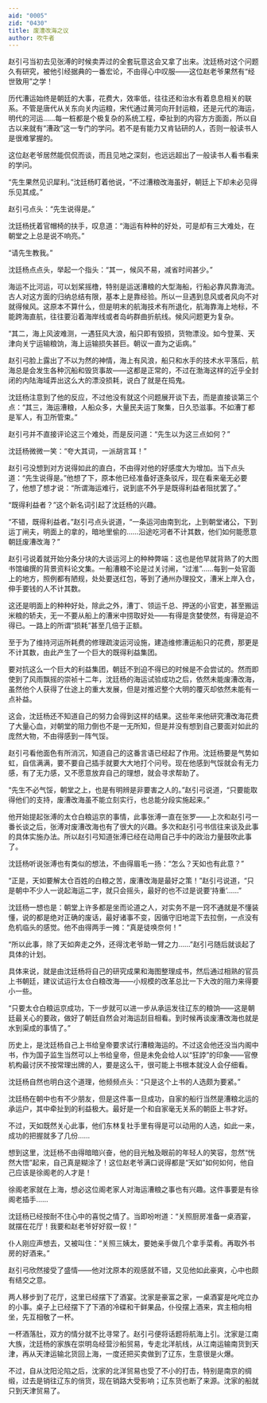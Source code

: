 ```yaml
---
aid: "0005"
zid: "0430"
title: 废漕改海之议
author: 吹牛者
---
```


赵引弓当初去见张溥的时候卖弄过的全套玩意这会又拿了出来。沈廷杨对这个问题久有研究，被他引经据典的一番宏论，不由得心中叹服——这位赵老爷果然有“经世致用”之学！

历代漕运始终是朝廷的大事，花费大，效率低，往往还和治水有着息息相关的联系。不管是唐代从关东向关内运粮，宋代通过黄河向开封运粮，还是元代的海运，明代的河运……每一桩都是个极复杂的系统工程，牵扯到的内容方方面面，所以自古以来就有“漕政”这一专门的学问。若不是有能力又肯钻研的人，否则一般读书人是很难掌握的。

这位赵老爷居然能侃侃而谈，而且见地之深刻，也远远超出了一般读书人看书看来的学问。

“先生果然见识犀利。”沈廷杨盯着他说，“不过漕粮改海虽好，朝廷上下却未必见得乐见其成。”

赵引弓点头：“先生说得是。”

沈廷杨抚着官帽椅的扶手，叹息道：“海运有种种的好处，可是却有三大难处，在朝堂之上总是说不响亮。”

“请先生教我。”

沈廷杨点点头，举起一个指头：“其一，候风不易，减省时间甚少。”

海运不比河运，可以划桨摇橹，特别是运送漕粮的大型海船，行船必靠风靠海流。古人对这方面的归纳总结有限，基本上是靠经验。所以一旦遇到息风或者风向不对就得候风。这原本不算什么，但是明末的航海技术有所退化，航海靠海上地标，不能跨海直航，往往要沿着海岸线或者岛屿群曲折航线。候风问题更为复杂。

“其二，海上风波难测，一遇狂风大浪，船只即有毁损，货物漂没。如今登莱、天津向关宁运输粮饷，海上运输损失甚巨。朝议一直为之诟病。”

赵引弓脸上露出了不以为然的神情，海上有风浪，船只和水手的技术水平落后，航海总是会发生各种沉船和毁货事故——这都是正常的，不过在渤海这样的近乎全封闭的内陆海域弄出这么大的漂没损耗，说白了就是在捣鬼。

沈廷杨注意到了他的反应，不过他没有就这个问题展开谈下去，而是直接谈第三个点：“其三，海运漕粮，人船众多，大量民夫运丁聚集，日久恐滋事。不如漕丁都是军人，有卫所管束。”

赵引弓并不直接评论这三个难处，而是反问道：“先生以为这三点如何？”

沈廷杨微微一笑：“夸大其词，一派胡言耳！”

赵引弓没想到对方说得如此的直白，不由得对他的好感度大为增加。当下点头道：“先生说得是。”他想了下，原本他已经准备好逐条驳斥，现在看来毫无必要了，他想了想才说：“所谓海运难行，说到底不外乎是既得利益者阻扰罢了。”

“既得利益者？”这个新名词引起了沈廷杨的兴趣。

“不错，既得利益者。”赵引弓点头说道，“一条运河由南到北，上到朝堂诸公，下到运丁闸夫，明面上的拿的，暗地里偷的……沿途吃河者不计其数，他们如何能愿意朝廷废漕改海？”

赵引弓说着就开始分条分块的大谈运河上的种种弊端：这也是他早就背熟了的大图书馆编撰的背景资料论文集。一船漕粮不论是过关讨闸，“过淮”……每到一处官面上的地方，照例都有陋规，处处要送红包，等到了通州办理投文，漕米上岸入仓，伸手要钱的人不计其数。

这还是明面上的种种好处，除此之外，漕丁、领运千总、押送的小官吏，甚至搬运米粮的轿夫，无一不要从船上的漕米中捞取好处——有得是贪婪使然，有得是迫不得已。一路上的所谓“损耗”甚至几倍于正额。

至于为了维持河运所耗费的修理疏浚运河设施，建造维修漕运船只的花费，那更是不计其数，由此产生了一个巨大的既得利益集团。

要对抗这么一个巨大的利益集团，朝廷不到迫不得已的时候是不会尝试的。然而即使到了风雨飘摇的崇祯十二年，沈廷杨的海运试验成功之后，依然未能废漕改海，虽然他个人获得了仕途上的重大发展，但是对推迟整个大明的覆灭却依然未能有一点补益。

这会，沈廷杨还不知道自己的努力会得到这样的结果。这些年来他研究漕改海花费了大量心血，对朝堂的阻力倒也不是一无所知，但是并没有想到自己要面对如此的庞然大物，不由得感到一阵气馁。

赵引弓看他面色有所消沉，知道自己的这番言语已经起了作用。沈廷杨要是气势如虹，自信满满，要不要自己插手就要大大地打个问号。现在他感到气馁就会有无力感，有了无力感，又不愿意放弃自己的理想，就会寻求帮助了。

“先生不必气馁，朝堂之上，也是有明辨是非要害之人的。”赵引弓说道，“只要能取得他们的支持，废漕改海虽不能立刻实行，也总能分段实施起来。”

他开始提起张溥的太仓白粮运京的事情，此事张溥一直在张罗——上次和赵引弓一番长谈之后，张溥对废漕改海也有了很大的兴趣。多次和赵引弓书信往来谈及此事的具体实施办法。所以赵引弓知道张溥已经在动用自己手中的政治力量鼓吹此事了。

沈廷杨听说张溥也有类似的想法，不由得眉毛一扬：“怎么？天如也有此意？”

“正是，天如要解太仓百姓的白粮之苦，废漕改海是最好之策！”赵引弓说道，“只是朝中不少人一说起海运二字，就只会摇头，最好的也不过是说要‘持重’……”

沈廷杨一想也是：朝堂上许多都是坐而论道之人，对实务不是一窍不通就是不懂装懂，说的都是绝对正确的废话，最好诸事不变，因循守旧地混下去拉倒，一点没有危机临头的感觉。他不由得两手一摊：“真是徒唤奈何！”

“所以此事，除了天如奔走之外，还得沈老爷助一臂之力……”赵引弓随后就谈起了具体的计划。

具体来说，就是由沈廷杨将自己的研究成果和海图整理成书，然后通过相熟的官员上书朝廷，建议试运行太仓白粮改海——小规模的改革总比一下大改的阻力来得要小一些。

“只要太仓白粮运京成功，下一步就可以进一步从承运发往辽东的粮饷——这是朝廷最关心的要政，做好了朝廷自然会对海运刮目相看。到时候再谈废漕改海也就是水到渠成的事情了。”

历史上，是沈廷杨自己上书给皇帝要求试行漕粮海运的。不过这会他还没当内阁中书，作为国子监生当然可以上书给皇帝，但是未免会给人以“狂誖”的印象——官僚机构最讨厌不按常理出牌的人，要是这么干，很可能上书根本就没人会仔细看。

沈廷杨自然也明白这个道理，他频频点头：“只是这个上书的人选颇为要紧。”

沈廷杨在朝中也有不少朋友，但是这件事一旦成功，自家的船行当然是漕粮北运的承运户，其中牵扯到的利益极大。最好是一个和自家毫无关系的朝臣上书才好。

不过，天如既然关心此事，他们东林复社手里有得是可以动用的人选，如此一来，成功的把握就多了几份……

想到这里，沈廷杨不由得暗暗兴奋，他的目光触及眼前的年轻人的笑容，忽然“恍然大悟”起来，自己真是糊涂了！这位赵老爷满口说得都是“天如”如何如何，他自己应该是徐阁老的人才是！

徐阁老家就在上海，想必这位阁老家人对海运漕粮之事也有兴趣。这件事要是有徐阁老插手……

沈廷杨已经按耐不住心中的喜悦之情了。当即吩咐道：“关照厨房准备一桌酒宴，就摆在花厅！我要和赵老爷好好叙一叙！”

仆人刚应声想去，又被叫住：“关照三姨太，要她亲手做几个拿手菜肴。再取外书房的好酒来。”

赵引弓欣然接受了盛情——他对沈原本的观感就不错，又见他如此豪爽，心中也颇有结交之意。

两人移步到了花厅，这里已经摆下了酒宴。沈家是豪富之家，一桌酒宴是叱咤立办的小事。桌子上已经摆下了下酒的冷碟和干鲜果品，仆役摆上酒来，宾主相向相坐，先互相敬了一杯。

一杯酒落肚，双方的情分就不比寻常了。赵引弓便将话题将航海上引。沈家是江南大族，沈廷杨的家族在崇明岛经营沙船贸易，专走北洋航线，从江南运输南货到天津，再从天津运输北货回上海，一度还把买卖做到了辽东，生意很是火爆。

不过，自从沈阳沦陷之后，沈家的北洋贸易也受了不小的打击，特别是南京的绸缎，过去是销往辽东的俏货，现在销路大受影响；辽东货也断了来源。沈家的船就只到天津贸易了。
